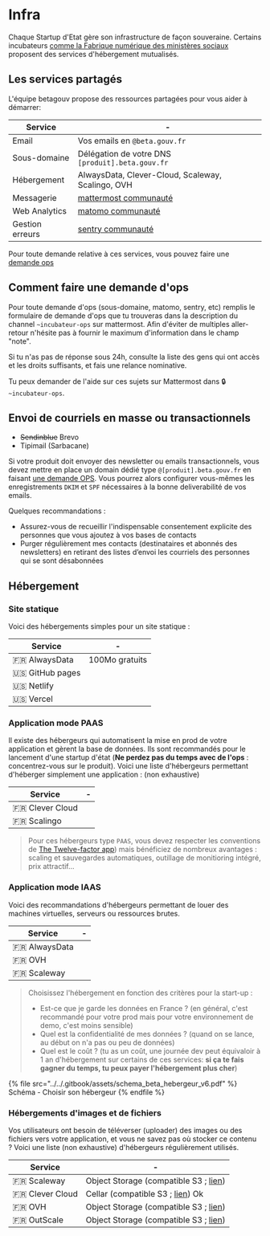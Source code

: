 # Infra

Chaque Startup d'Etat gère son infrastructure de façon souveraine. Certains incubateurs [comme la Fabrique numérique des ministères sociaux](https://socialgouv.github.io/support/#/README) proposent des services d'hébergement mutualisés.

## Les services partagés

L'équipe betagouv propose des ressources partagées pour vous aider à démarrer:

| Service         | -                                                           |
| --------------- | ----------------------------------------------------------- |
| Email           | Vos emails en `@beta.gouv.fr`                               |
| Sous-domaine    | Délégation de votre DNS `[produit].beta.gouv.fr`            |
| Hébergement     | AlwaysData, Clever-Cloud, Scaleway, Scalingo, OVH           |
| Messagerie      | [mattermost communauté](https://mattermost.incubateur.net/) |
| Web Analytics   | [matomo communauté](https://stats.beta.gouv.fr/)            |
| Gestion erreurs | [sentry communauté](https://sentry.incubateur.net/)         |

Pour toute demande relative à ces services, vous pouvez faire une [demande ops](infra.md#comment-faire-une-demande-dops)

## Comment faire une demande d'ops

Pour toute demande d'ops (sous-domaine, matomo, sentry, etc) remplis le formulaire de demande d'ops que tu trouveras dans la description du channel `~incubateur-ops` sur mattermost. Afin d'éviter de multiples aller-retour n'hésite pas à fournir le maximum d'information dans le champ "note".

Si tu n'as pas de réponse sous 24h, consulte la liste des gens qui ont accès et les droits suffisants, et fais une relance nominative.

Tu peux demander de l'aide sur ces sujets sur Mattermost dans 🔒`~incubateur-ops`.

## Envoi de courriels en masse ou transactionnels

- ~~Sendinblue~~ Brevo
- Tipimail (Sarbacane)

Si votre produit doit envoyer des newsletter ou emails transactionnels, vous devez mettre en place un domain dédié type `@[produit].beta.gouv.fr` en faisant [une demande OPS](infra.md#comment-faire-une-demande-dops). Vous pourrez alors configurer vous-mêmes les enregistrements `DKIM` et `SPF` nécessaires à la bonne deliverabilité de vos emails.

Quelques recommandations :

- Assurez-vous de recueillir l'indispensable consentement explicite des personnes que vous ajoutez à vos bases de contacts
- Purger régulièrement mes contacts (destinataires et abonnés des newsletters) en retirant des listes d’envoi les courriels des personnes qui se sont désabonnées

## Hébergement

### Site statique

Voici des hébergements simples pour un site statique :

| Service         | -              |
| --------------- | -------------- |
| 🇫🇷 AlwaysData   | 100Mo gratuits |
| 🇺🇸 GitHub pages |
| 🇺🇸 Netlify      |
| 🇺🇸 Vercel       |

### Application mode PAAS

Il existe des hébergeurs qui automatisent la mise en prod de votre application et gèrent la base de données. Ils sont recommandés pour le lancement d'une startup d'état (**Ne perdez pas du temps avec de l'ops** : concentrez-vous sur le produit). Voici une liste d'hébergeurs permettant d'héberger simplement une application : (non exhaustive)

| Service         | -   |
| --------------- | --- |
| 🇫🇷 Clever Cloud |     |
| 🇫🇷 Scalingo     |

> Pour ces hébergeurs type `PAAS`, vous devez respecter les conventions de [The Twelve-factor app](https://12factor.net)) mais bénéficiez de nombreux avantages : scaling et sauvegardes automatiques, outillage de monitioring intégré, prix attractif...

### Application mode IAAS

Voici des recommandations d'hébergeurs permettant de louer des machines virtuelles, serveurs ou ressources brutes.

| Service       | -   |
| ------------- | --- |
| 🇫🇷 AlwaysData |     |
| 🇫🇷 OVH        |
| 🇫🇷 Scaleway   |

> Choisissez l'hébergement en fonction des critères pour la start-up :
>
> - Est-ce que je garde les données en France ? (en général, c'est recommandé pour votre prod mais pour votre environnement de demo, c'est moins sensible)
> - Quel est la confidentialité de mes données ? (quand on se lance, au début on n'a pas ou peu de données)
> - Quel est le coût ? (tu as un coût, une journée dev peut équivaloir à 1 an d'hébergement sur certains de ces services: **si ça te fais gagner du temps, tu peux payer l'hébergement plus cher**)

{% file src="../../.gitbook/assets/schema_beta_hebergeur_v6.pdf" %}
Schéma - Choisir son hébergeur
{% endfile %}

### Hébergements d'images et de fichiers

Vos utilisateurs ont besoin de téléverser (uploader) des images ou des fichiers vers votre application, et vous ne savez pas où stocker ce contenu ? Voici une liste (non exhaustive) d'hébergeurs régulièrement utilisés.&#x20;

| Service         | -                                                                                                 |
| --------------- | ------------------------------------------------------------------------------------------------- |
| 🇫🇷 Scaleway     | Object Storage (compatible S3 ; [lien](https://www.scaleway.com/fr/object-storage/))              |
| 🇫🇷 Clever Cloud | Cellar (compatible S3 ; [lien](https://www.clever-cloud.com/cellar-s3-hosting/)) Ok               |
| 🇫🇷 OVH          | Object Storage (compatible S3 ; [lien](https://www.ovhcloud.com/en/public-cloud/object-storage/)) |
| 🇫🇷 OutScale     | Object Storage (compatible S3 ; [lien](https://fr.outscale.com/solutions-stockage-cloud/oos/))    |
